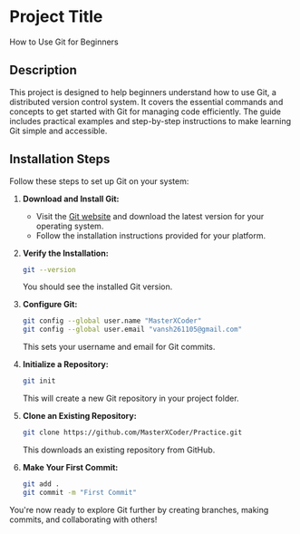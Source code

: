 # Project Title

How to Use Git for Beginners

## Description

This project is designed to help beginners understand how to use Git, a distributed version control system. It covers the essential commands and concepts to get started with Git for managing code efficiently. The guide includes practical examples and step-by-step instructions to make learning Git simple and accessible.

## Installation Steps

Follow these steps to set up Git on your system:

1. **Download and Install Git:**
    - Visit the [Git website](https://git-scm.com/) and download the latest version for your operating system.
    - Follow the installation instructions provided for your platform.

2. **Verify the Installation:**
    ```bash
    git --version
    ```
    You should see the installed Git version.

3. **Configure Git:**
    ```bash
    git config --global user.name "MasterXCoder"
    git config --global user.email "vansh261105@gmail.com"
    ```
    This sets your username and email for Git commits.

4. **Initialize a Repository:**
    ```bash
    git init
    ```
    This will create a new Git repository in your project folder.

5. **Clone an Existing Repository:**
    ```bash
    git clone https://github.com/MasterXCoder/Practice.git
    ```
    This downloads an existing repository from GitHub.

6. **Make Your First Commit:**
    ```bash
    git add .
    git commit -m "First Commit"
    ```

You're now ready to explore Git further by creating branches, making commits, and collaborating with others!

